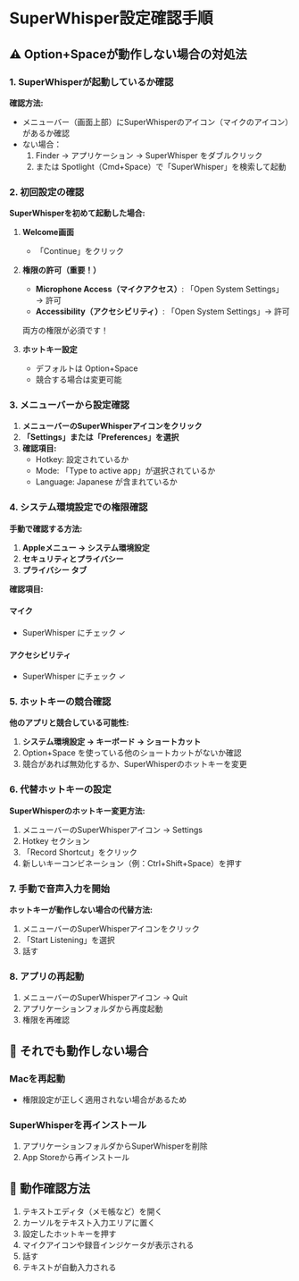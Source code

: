 # SuperWhisper設定確認手順

## ⚠️ Option+Spaceが動作しない場合の対処法

### 1. SuperWhisperが起動しているか確認

**確認方法:**
- メニューバー（画面上部）にSuperWhisperのアイコン（マイクのアイコン）があるか確認
- ない場合：
  1. Finder → アプリケーション → SuperWhisper をダブルクリック
  2. または Spotlight（Cmd+Space）で「SuperWhisper」を検索して起動

### 2. 初回設定の確認

**SuperWhisperを初めて起動した場合:**

1. **Welcome画面**
   - 「Continue」をクリック

2. **権限の許可（重要！）**
   - **Microphone Access（マイクアクセス）**: 「Open System Settings」→ 許可
   - **Accessibility（アクセシビリティ）**: 「Open System Settings」→ 許可
   
   両方の権限が必須です！

3. **ホットキー設定**
   - デフォルトは Option+Space
   - 競合する場合は変更可能

### 3. メニューバーから設定確認

1. **メニューバーのSuperWhisperアイコンをクリック**
2. **「Settings」または「Preferences」を選択**
3. **確認項目:**
   - Hotkey: 設定されているか
   - Mode: 「Type to active app」が選択されているか
   - Language: Japanese が含まれているか

### 4. システム環境設定での権限確認

**手動で確認する方法:**

1. **Appleメニュー → システム環境設定**
2. **セキュリティとプライバシー**
3. **プライバシー タブ**

**確認項目:**

#### マイク
- SuperWhisper にチェック ✓

#### アクセシビリティ
- SuperWhisper にチェック ✓

### 5. ホットキーの競合確認

**他のアプリと競合している可能性:**

1. **システム環境設定 → キーボード → ショートカット**
2. Option+Space を使っている他のショートカットがないか確認
3. 競合があれば無効化するか、SuperWhisperのホットキーを変更

### 6. 代替ホットキーの設定

**SuperWhisperのホットキー変更方法:**

1. メニューバーのSuperWhisperアイコン → Settings
2. Hotkey セクション
3. 「Record Shortcut」をクリック
4. 新しいキーコンビネーション（例：Ctrl+Shift+Space）を押す

### 7. 手動で音声入力を開始

**ホットキーが動作しない場合の代替方法:**

1. メニューバーのSuperWhisperアイコンをクリック
2. 「Start Listening」を選択
3. 話す

### 8. アプリの再起動

1. メニューバーのSuperWhisperアイコン → Quit
2. アプリケーションフォルダから再度起動
3. 権限を再確認

## 🔧 それでも動作しない場合

### Macを再起動
- 権限設定が正しく適用されない場合があるため

### SuperWhisperを再インストール
1. アプリケーションフォルダからSuperWhisperを削除
2. App Storeから再インストール

## 📝 動作確認方法

1. テキストエディタ（メモ帳など）を開く
2. カーソルをテキスト入力エリアに置く
3. 設定したホットキーを押す
4. マイクアイコンや録音インジケータが表示される
5. 話す
6. テキストが自動入力される